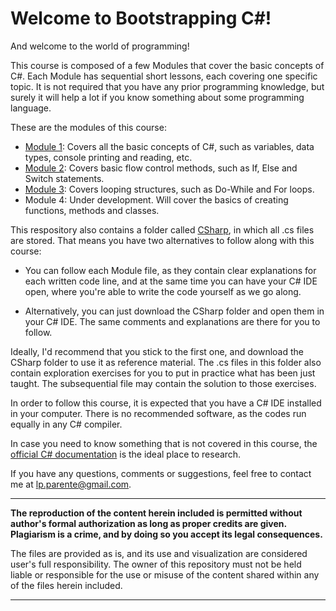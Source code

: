 # Welcome to Bootstrapping C#!

And welcome to the world of programming!

This course is composed of a few Modules that cover the basic concepts of C#. Each Module has sequential short lessons, each covering one specific topic. It is not required that you have any prior programming knowledge, but surely it will help a lot if you know something about some programming language.

These are the modules of this course:

- [Module 1](https://github.com/luizparente/CSharp/blob/master/Module%201.md): Covers all the basic concepts of C#, such as variables, data types, console printing and reading, etc.
- [Module 2](https://github.com/luizparente/CSharp/blob/master/Module%202.md): Covers basic flow control methods, such as If, Else and Switch statements.
- [Module 3](https://github.com/luizparente/CSharp/blob/master/Module%203.md): Covers looping structures, such as Do-While and For loops.
- Module 4: Under development. Will cover the basics of creating functions, methods and classes.

This respository also contains a folder called [CSharp](https://github.com/luizparente/CSharp/tree/master/CSharp), in which all .cs files are stored. That means you have two alternatives to follow along with this course:

- You can follow each Module file, as they contain clear explanations for each written code line, and at the same time you can have your C# IDE open, where you're able to write the code yourself as we go along.

- Alternatively, you can just download the CSharp folder and open them in your C# IDE. The same comments and explanations are there for you to follow.

Ideally, I'd recommend that you stick to the first one, and download the CSharp folder to use it as reference material. The .cs files in this folder also contain exploration exercises for you to put in practice what has been just taught. The subsequential file may contain the solution to those exercises.

In order to follow this course, it is expected that you have a C# IDE installed in your computer. There is no recommended software, as the codes run equally in any C# compiler.

In case you need to know something that is not covered in this course, the [official C# documentation](https://docs.microsoft.com/en-us/dotnet/csharp/) is the ideal place to research.

If you have any questions, comments or suggestions, feel free to contact me at lp.parente@gmail.com.

*****

**The reproduction of the content herein included is permitted without author's formal authorization as long as proper credits are given. Plagiarism is a crime, and by doing so you accept its legal consequences.**

The files are provided as is, and its use and visualization are considered user's full responsibility. The owner of this repository must not be held liable or responsible for the use or misuse of the content shared within any of the files herein included.

*****

